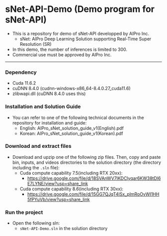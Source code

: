 # sNet-API-Demo (Demo program for sNet-API)

- This is a repository for demo of sNet-API developped by AIPro Inc.
  + sNet: AIPro Deep Learning Solution supporting Real-Time Super Resolution (SR)
- In this demo, the number of inferences is limited to 300.
- Commercial use must be approved by AIPro Inc.
  
------------------

### **Dependency**

- Cuda 11.6.2
- cuDNN 8.4.0 (cudnn-windows-x86_64-8.4.0.27_cuda11.6)
- zlibwapi.dll (cuDNN 8.4.0 uses this)

### **Installation and Solution Guide**

- You can refer to one of the following technical documents in the repository for installation and guide:
  + English: AIPro_sNet_solution_guide_v1(English).pdf
  + Korean: AIPro_sNet_solution_guide_v1(Korean).pdf

### **Download and extract files**

- Download and upzip one of the following zip files. Then, copy and paste bin, inputs, and videos directories to the solution directory (the directory including the `.sln` file):
  + Cuda compute capability 7.5(including RTX 20xx): 
    - https://drive.google.com/file/d/18SVAnWV7lKDClyqar6KW38tDl6E7LYNE/view?usp=share_link
  + Cuda compute capability 8.6(including RTX 30xx): 
    - https://drive.google.com/file/d/15GG7QJqT4ISx_plmRoOvWI1HH5fPYuVb/view?usp=share_link

### **Run the project**

- Open the following sln:
  + `sNet-API-Demo.sln` in the solution directory
